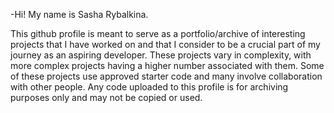 -Hi! My name is Sasha Rybalkina.

This github profile is meant to serve as a portfolio/archive of interesting projects that I have worked on and that I consider to be a crucial part
of my journey as an aspiring developer. These projects vary in complexity, with more complex projects having a higher number associated with them. 
Some of these projects use approved starter code and many involve collaboration with other people. Any code uploaded to this profile is for archiving
purposes only and may not be copied or used.
